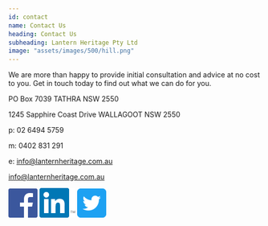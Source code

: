 ```yaml
---
id: contact
name: Contact Us
heading: Contact Us
subheading: Lantern Heritage Pty Ltd 
image: "assets/images/500/hill.png"
---
```


We are more than happy to provide initial consultation and advice at no cost to you. Get in touch today to find out what we can do for you.

PO Box 7039
TATHRA NSW 2550

1245 Sapphire Coast Drive 
WALLAGOOT NSW 2550

p: 02 6494 5759

m: 0402 831 291

e: <a href="mailto:&#105;&#110;&#102;&#111;&#064;&#108;&#097;&#110;&#116;&#101;&#114;&#110;&#104;&#101;&#114;&#105;&#116;&#097;&#103;&#101;&#046;&#099;&#111;&#109;&#046;&#097;&#117;"> &#105;&#110;&#102;&#111;&#064;&#108;&#097;&#110;&#116;&#101;&#114;&#110;&#104;&#101;&#114;&#105;&#116;&#097;&#103;&#101;&#046;&#099;&#111;&#109;&#046;&#097;&#117; </a>

info@lanternheritage.com.au

[<img src="assets/images/social/facebook.png">](https://www.facebook.com/shiningalightonpeopleandplace/)  [<img src="assets/images/social/linkedin.png">](https://www.linkedin.com/company-beta/18175797/)   [<img src="assets/images/social/twitter.png">](https://twitter.com/LanternHeritage)  

